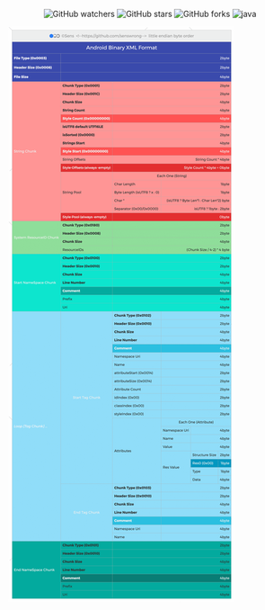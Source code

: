 <p align="center">
    <img alt="GitHub watchers" src="https://img.shields.io/github/watchers/senswrong/AndroidBinaryXml?style=flat-square">
    <img alt="GitHub stars" src="https://img.shields.io/github/stars/senswrong/AndroidBinaryXml.svg?style=flat-square">
    <img alt="GitHub forks" src="https://img.shields.io/github/forks/senswrong/AndroidBinaryXml?style=flat-square">
    <img alt="java" src="https://img.shields.io/badge/java-1.8-brightgreen.svg?style=flat-square">
</p>

![image](https://raw.githubusercontent.com/senswrong/AndroidBinaryXml/main/AndroidBinaryXml.png)
